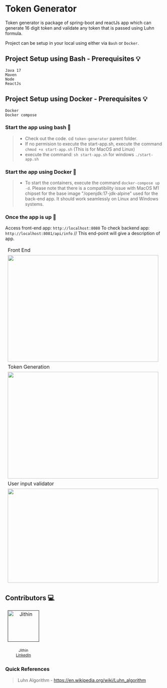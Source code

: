 # Token Generator
Token generator is package of spring-boot and reactJs app which can generate 16 digit token and validate any token that is passed using Luhn formula.

Project can be setup in your local using either via `Bash` or `Docker`.
## Project Setup using Bash - Prerequisites :bulb:

    Java 17
    Maven
    Node
    ReactJs

## Project Setup using Docker - Prerequisites :bulb:

    Docker
    Docker compose
    
### **Start the app using bash** :roller_coaster:
> - Check out the code. cd `token-generator` parent folder.
> - If no permision to execute the start-app.sh, execute the command `chmod +x start-app.sh` (This is for MacOS and Linux)
> - execute the command: `sh start-app.sh` for windows `./start-app.sh`

### **Start the app using Docker** :bicyclist:
> - To start the containers, execute the command `docker-compose up -d`. Please note that there is a compatibility issue with MacOS M1 chipset for the base image "/openjdk:17-jdk-alpine" used for the back-end app. It should work seamlessly on Linux and Windows systems.

### **Once the app is up** :bicyclist:
Access front-end app: `http://localhost:8080`
To check backend app: `http://localhost:8081/api/info` // This end-point will give a description of app.
<table>
  <tbody style="border:none">
    <tr>
        <td> Front End</td>
    <tr>
      <td><img src="https://raw.github.com/oddmanmacho/token-generator/main/images/front-end.png" width="480px" height="340px" /></td>
    </tr>
    <tr>
        <td>Token Generation</td>
    <tr>
    <tr>
      <td><img src="https://raw.github.com/oddmanmacho/token-generator/main/images/token_generation.png" width="480px" height="340px" /></td>
    </tr>
    <tr>
        <td>User input validator</td>
    <tr>
    <tr>
      <td><img src="https://raw.github.com/oddmanmacho/token-generator/main/images/token_validated.png" width="480px" height="300px" /></td>
    </tr>
  </tbody>
</table>
          
## Contributors :computer:

<!-- ALL-CONTRIBUTORS-LIST:START - Do not remove or modify this section -->
<!-- prettier-ignore-start -->
<!-- markdownlint-disable -->
<table>
  <tbody style="border:none">
    <tr>
      <td align="center">
      <a target="_blank" href="">
      <img src="https://media.licdn.com/dms/image/C5603AQFSTzgKITUzGg/profile-displayphoto-shrink_800_800/0/1600225278915?e=1703116800&v=beta&t=VjZW7UCSZBo7L-6-F2DbFApx2gtkWHaAzQvfW6eUTu4" width="100px;" alt="Jithin"/>
      <br />
      <sub><b></b></sub>
      </a>
      <br /><span style="font-size:12px">Jithin<span>
      <br /><span style="font-size:12px"><a href="https://www.linkedin.com/in/jithingopi/">LinkedIn</a><span>
      </td>
 </tr>
  </tbody>
</table>

### Quick References
> Luhn Algorithm - https://en.wikipedia.org/wiki/Luhn_algorithm
